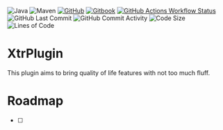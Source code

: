 ![Java](https://img.shields.io/badge/java-17-%23ED8B00.svg?style=for-the-badge&logo=openjdk&logoColor=white)
![Maven](https://img.shields.io/badge/Maven-C71A36.svg?style=for-the-badge&logo=apachemaven&logoColor=white)
[![GitHub](https://img.shields.io/badge/github-%23121011.svg?style=for-the-badge&logo=github&logoColor=white)](https://github.com/SirDizzypanda/XtrPlugin)
[![Gitbook](https://img.shields.io/badge/wiki-bbdde5.svg?style=for-the-badge&logo=gitbook&logoColor=white)](https://wikilink)
[![GitHub Actions Workflow Status](https://img.shields.io/github/actions/workflow/status/SirDizzypanda/XtrPlugin/maven.yml?style=for-the-badge&logo=github)](https://github.com/SirDizzypanda/XtrPlugin/actions/workflows/maven.yml)
![GitHub Last Commit](https://img.shields.io/github/last-commit/SirDizzypanda/XtrPlugin?style=for-the-badge&logo=github)
![GitHub Commit Activity](https://img.shields.io/github/commit-activity/w/SirDizzypanda/XtrPlugin?style=for-the-badge&logo=github)
![Code Size](https://img.shields.io/github/languages/code-size/SirDizzypanda/XtrPlugin?style=for-the-badge&logo=github)
![Lines of Code](https://img.shields.io/endpoint?style=for-the-badge&logo=github&url=https://ghloc.vercel.app/api/SirDizzypanda/XtrPlugin/badge?filter=.java$&label=lines%20of%20code&color=blue)

# XtrPlugin
This plugin aims to bring quality of life features with not too much fluff.

# Roadmap

- [ ]

